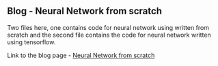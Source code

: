 ## Blog - Neural Network from scratch

Two files here, one contains code for neural network using written from scratch and the second file contains the code for neural network written using tensorflow.

Link to the blog page - [Neural Network from scratch](https://aknottymathematician.github.io/nn-from-scratch-part2/)
